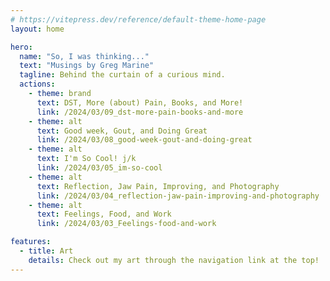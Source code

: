 ```yaml
---
# https://vitepress.dev/reference/default-theme-home-page
layout: home

hero:
  name: "So, I was thinking..."
  text: "Musings by Greg Marine"
  tagline: Behind the curtain of a curious mind.
  actions:
    - theme: brand
      text: DST, More (about) Pain, Books, and More!
      link: /2024/03/09_dst-more-pain-books-and-more
    - theme: alt
      text: Good week, Gout, and Doing Great
      link: /2024/03/08_good-week-gout-and-doing-great
    - theme: alt
      text: I'm So Cool! j/k
      link: /2024/03/05_im-so-cool
    - theme: alt
      text: Reflection, Jaw Pain, Improving, and Photography
      link: /2024/03/04_reflection-jaw-pain-improving-and-photography
    - theme: alt
      text: Feelings, Food, and Work
      link: /2024/03/03_Feelings-food-and-work

features:
  - title: Art
    details: Check out my art through the navigation link at the top!
---
```


